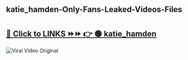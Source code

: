 
 ## katie_hamden-Only-Fans-Leaked-Videos-Files

# <h2><a href="https://mediaupload.pro?katie_hamden">🔗 Click to LINKS ⏩⏩ 👉 🟢 katie_hamden </a></h2>

<a href="https://mediaupload.pro?katie_hamden" rel="nofollow" data-target="animated-image.originalLink"><img src="https://i.ibb.co.com/xMMVF88/686577567.gif" alt="Viral Video Original" style="max-width: 100%; display: inline-block;" data-target="animated-image.originalImage"></a>
